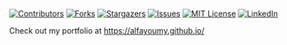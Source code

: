 [![Contributors][contributors-shield]][contributors-url]
[![Forks][forks-shield]][forks-url]
[![Stargazers][stars-shield]][stars-url]
[![Issues][issues-shield]][issues-url]
[![MIT License][license-shield]][license-url]
[![LinkedIn][linkedin-shield]][linkedin-url]

Check out my portfolio at https://alfayoumy.github.io/

<!-- MARKDOWN LINKS & IMAGES -->
<!-- https://www.markdownguide.org/basic-syntax/#reference-style-links -->
[contributors-shield]: https://img.shields.io/github/contributors/alfayoumy/alfayoumy.github.io.svg?style=for-the-badge
[contributors-url]: https://github.com/alfayoumy/alfayoumy.github.io/graphs/contributors
[forks-shield]: https://img.shields.io/github/forks/alfayoumy/alfayoumy.github.io.svg?style=for-the-badge
[forks-url]: https://github.com/alfayoumy/alfayoumy.github.io/network/members
[stars-shield]: https://img.shields.io/github/stars/alfayoumy/alfayoumy.github.io.svg?style=for-the-badge
[stars-url]: https://github.com/alfayoumy/alfayoumy.github.io/stargazers
[issues-shield]: https://img.shields.io/github/issues/alfayoumy/alfayoumy.github.io.svg?style=for-the-badge
[issues-url]: https://github.com/alfayoumy/alfayoumy.github.io/issues
[license-shield]: https://img.shields.io/github/license/alfayoumy/alfayoumy.github.io.svg?style=for-the-badge
[license-url]: https://github.com/alfayoumy/alfayoumy.github.io/blob/master/LICENSE
[linkedin-shield]: https://img.shields.io/badge/-LinkedIn-black.svg?style=for-the-badge&logo=linkedin&colorB=555
[linkedin-url]: https://www.linkedin.com/in/giorgio-carbone-63154219b/
[product-screenshot]: images/screenshot.png
[Next.js]: https://img.shields.io/badge/next.js-000000?style=for-the-badge&logo=nextdotjs&logoColor=white
[Next-url]: https://nextjs.org/
[React.js]: https://img.shields.io/badge/React-20232A?style=for-the-badge&logo=react&logoColor=61DAFB
[React-url]: https://reactjs.org/
[Vue.js]: https://img.shields.io/badge/Vue.js-35495E?style=for-the-badge&logo=vuedotjs&logoColor=4FC08D
[Vue-url]: https://vuejs.org/
[Angular.io]: https://img.shields.io/badge/Angular-DD0031?style=for-the-badge&logo=angular&logoColor=white
[Angular-url]: https://angular.io/
[Svelte.dev]: https://img.shields.io/badge/Svelte-4A4A55?style=for-the-badge&logo=svelte&logoColor=FF3E00
[Svelte-url]: https://svelte.dev/
[Laravel.com]: https://img.shields.io/badge/Laravel-FF2D20?style=for-the-badge&logo=laravel&logoColor=white
[Laravel-url]: https://laravel.com
[Bootstrap.com]: https://img.shields.io/badge/Bootstrap-563D7C?style=for-the-badge&logo=bootstrap&logoColor=white
[Bootstrap-url]: https://getbootstrap.com
[JQuery.com]: https://img.shields.io/badge/jQuery-0769AD?style=for-the-badge&logo=jquery&logoColor=white
[JQuery-url]: https://jquery.com
